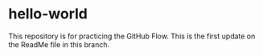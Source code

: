 # hello-world
This repository is for practicing the GitHub Flow.
This is the first update on the ReadMe file in this branch.
